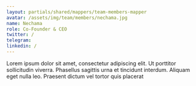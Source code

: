 ```yaml
---
layout: partials/shared/mappers/team-members-mapper
avatar: /assets/img/team/members/nechama.jpg
name: Nechama
role: Co-Founder & CEO
twitter: /
telegram:
linkedin: /
---
```


Lorem ipsum dolor sit amet, consectetur adipiscing elit. Ut porttitor sollicitudin viverra. Phasellus sagittis urna et tincidunt interdum. Aliquam eget nulla leo. Praesent dictum vel tortor quis placerat
